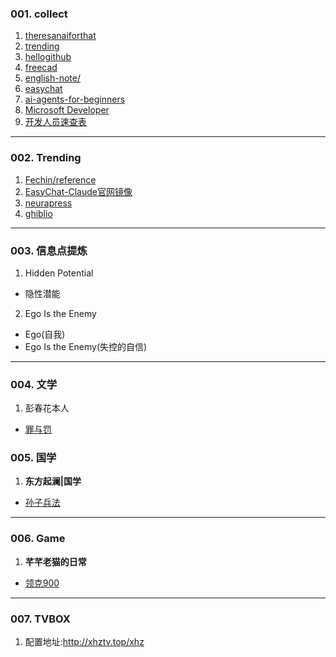 ### 001. collect
1. [theresanaiforthat](https://theresanaiforthat.com/)
1. [trending](https://github.com/trending)
1. [hellogithub](https://hellogithub.com/)
1. [freecad](https://www.freecad.org/)
1. [english-note/](https://hzpt-inet-club.github.io/english-note/)
1. [easychat](https://easychat.top/)
1. [ai-agents-for-beginners](https://github.com/microsoft/ai-agents-for-beginners)
1. [Microsoft Developer](https://www.youtube.com/watch?v=OhI005_aJkA)
1. [开发人员速查表](https://cheatsheets.zip/)
---
### 002. Trending
1. [Fechin/reference](https://github.com/Fechin/reference)
1. [EasyChat-Claude官网镜像](https://easychat.top/)
1. [neurapress](https://github.com/tianyaxiang/neurapress)
1. [ghiblio](https://ghiblio.art/zh)
---
### 003. 信息点提炼
1. Hidden Potential
  - 隐性潜能
2. Ego Is the Enemy
  - Ego(自我)
  - Ego Is the Enemy(失控的自信)
---
### 004. 文学
1. 彭春花本人
  - [罪与罚](https://v.douyin.com/qIFpNcEPdKs/)
### 005. 国学
1. **东方起澜|国学**
  - [孙子兵法](https://v.douyin.com/DcWqKw63jgg/)
---
### 006. Game
1. **芊芊老猫的日常**
  - [领克900](https://v.douyin.com/RvRbq7pvCE4/)
---
### 007. TVBOX
1. 配置地址:http://xhztv.top/xhz